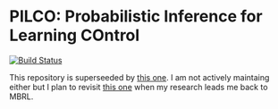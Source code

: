 # PILCO: Probabilistic Inference for Learning COntrol
[![Build Status](https://travis-ci.org/aidanscannell/PILCO.svg?branch=master)](https://travis-ci.org/aidanscannell/PILCO)


This repository is superseeded by [this one](https://github.com/aidanscannell/pilco-tensorflow). I am not actively maintaing either but I plan to revisit [this one](https://github.com/aidanscannell/pilco-tensorflow) when my research leads me back to MBRL.
